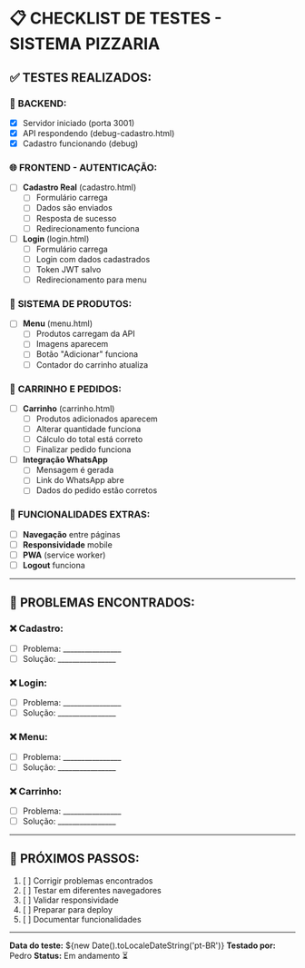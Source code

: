# 📋 CHECKLIST DE TESTES - SISTEMA PIZZARIA

## ✅ TESTES REALIZADOS:

### 🔧 **BACKEND:**
- [x] Servidor iniciado (porta 3001)
- [x] API respondendo (debug-cadastro.html)
- [x] Cadastro funcionando (debug)

### 🌐 **FRONTEND - AUTENTICAÇÃO:**
- [ ] **Cadastro Real** (cadastro.html)
  - [ ] Formulário carrega
  - [ ] Dados são enviados
  - [ ] Resposta de sucesso
  - [ ] Redirecionamento funciona
  
- [ ] **Login** (login.html)
  - [ ] Formulário carrega
  - [ ] Login com dados cadastrados
  - [ ] Token JWT salvo
  - [ ] Redirecionamento para menu

### 🍕 **SISTEMA DE PRODUTOS:**
- [ ] **Menu** (menu.html)
  - [ ] Produtos carregam da API
  - [ ] Imagens aparecem
  - [ ] Botão "Adicionar" funciona
  - [ ] Contador do carrinho atualiza
  
### 🛒 **CARRINHO E PEDIDOS:**
- [ ] **Carrinho** (carrinho.html)
  - [ ] Produtos adicionados aparecem
  - [ ] Alterar quantidade funciona
  - [ ] Cálculo do total está correto
  - [ ] Finalizar pedido funciona
  
- [ ] **Integração WhatsApp**
  - [ ] Mensagem é gerada
  - [ ] Link do WhatsApp abre
  - [ ] Dados do pedido estão corretos

### 📱 **FUNCIONALIDADES EXTRAS:**
- [ ] **Navegação** entre páginas
- [ ] **Responsividade** mobile
- [ ] **PWA** (service worker)
- [ ] **Logout** funciona

---

## 🐛 **PROBLEMAS ENCONTRADOS:**

### ❌ **Cadastro:**
- [ ] Problema: ________________
- [ ] Solução: ________________

### ❌ **Login:**
- [ ] Problema: ________________
- [ ] Solução: ________________

### ❌ **Menu:**
- [ ] Problema: ________________
- [ ] Solução: ________________

### ❌ **Carrinho:**
- [ ] Problema: ________________
- [ ] Solução: ________________

---

## 📝 **PRÓXIMOS PASSOS:**

1. [ ] Corrigir problemas encontrados
2. [ ] Testar em diferentes navegadores
3. [ ] Validar responsividade
4. [ ] Preparar para deploy
5. [ ] Documentar funcionalidades

---

**Data do teste:** ${new Date().toLocaleDateString('pt-BR')}
**Testado por:** Pedro
**Status:** Em andamento ⏳
